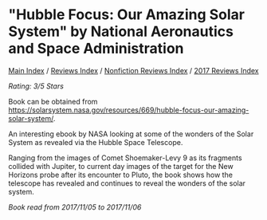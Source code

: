 # "Hubble Focus: Our Amazing Solar System" by National Aeronautics and Space Administration

[Main Index](../../../README.md) / [Reviews Index](../../README.md) / [Nonfiction Reviews Index](../README.md) / [2017 Reviews Index](README.md)

*Rating: 3/5 Stars*

Book can be obtained from <https://solarsystem.nasa.gov/resources/669/hubble-focus-our-amazing-solar-system/>.

An interesting ebook by NASA looking at some of the wonders of the Solar System as revealed via the Hubble Space Telescope.

Ranging from the images of Comet Shoemaker-Levy 9 as its fragments collided with Jupiter, to current day images of the target for the New Horizons probe after its encounter to Pluto, the book shows how the telescope has revealed and continues to reveal the wonders of the solar system.

*Book read from 2017/11/05 to 2017/11/06*
